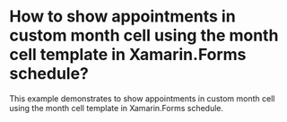 # How to show appointments in custom month cell using the month cell template in Xamarin.Forms schedule?

This example demonstrates to show appointments in custom month cell using the month cell template in Xamarin.Forms schedule.
